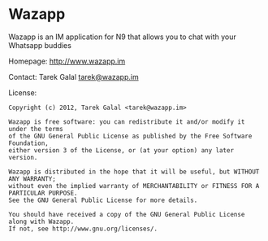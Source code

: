 Wazapp
======

Wazapp is an IM application for N9 that allows you to chat with your Whatsapp buddies

Homepage: http://www.wazapp.im

Contact: Tarek Galal <tarek@wazapp.im>

License:

	Copyright (c) 2012, Tarek Galal <tarek@wazapp.im>

	Wazapp is free software: you can redistribute it and/or modify it under the terms 
	of the GNU General Public License as published by the Free Software Foundation, 
	either version 3 of the License, or (at your option) any later version.

	Wazapp is distributed in the hope that it will be useful, but WITHOUT ANY WARRANTY; 
	without even the implied warranty of MERCHANTABILITY or FITNESS FOR A PARTICULAR PURPOSE. 
	See the GNU General Public License for more details.

	You should have received a copy of the GNU General Public License along with Wazapp. 
	If not, see http://www.gnu.org/licenses/.
